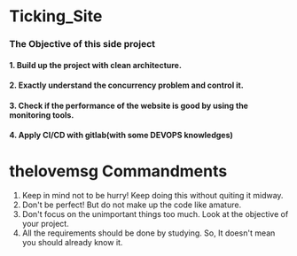 # Ticking_Site

### The Objective of this side project
#### 1. Build up the project with clean architecture.
#### 2. Exactly understand the concurrency problem and control it.
#### 3. Check if the performance of the website is good by using the monitoring tools.
#### 4. Apply CI/CD with gitlab(with some DEVOPS knowledges) 

# thelovemsg Commandments
1. Keep in mind not to be hurry! Keep doing this without quiting it midway.
2. Don't be perfect! But do not make up the code like amature.
3. Don't focus on the unimportant things too much. Look at the objective of your project.
4. All the requirements should be done by studying. So, It doesn't mean you should already know it.
